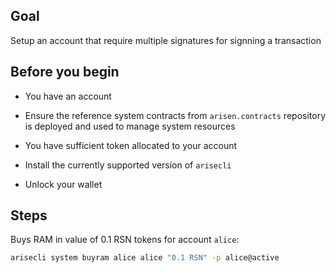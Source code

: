 ## Goal

Setup an account that require multiple signatures for signning a transaction

## Before you begin

* You have an account

* Ensure the reference system contracts from `arisen.contracts` repository is deployed and used to manage system resources

* You have sufficient token allocated to your account

* Install the currently supported version of `arisecli`

* Unlock your wallet

## Steps

Buys RAM in value of 0.1 RSN tokens for account `alice`:

```sh
arisecli system buyram alice alice "0.1 RSN" -p alice@active
```